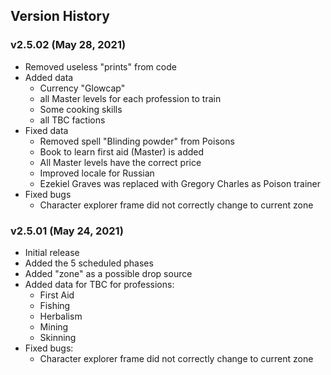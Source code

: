 ## Version History

### v2.5.02 (May 28, 2021)

* Removed useless "prints" from code
* Added data
  * Currency "Glowcap"
  * all Master levels for each profession to train
  * Some cooking skills
  * all TBC factions
* Fixed data
  * Removed spell "Blinding powder" from Poisons
  * Book to learn first aid (Master) is added
  * All Master levels have the correct price
  * Improved locale for Russian
  * Ezekiel Graves was replaced with Gregory Charles as Poison trainer
* Fixed bugs
  * Character explorer frame did not correctly change to current zone

### v2.5.01 (May 24, 2021)

* Initial release
* Added the 5 scheduled phases
* Added "zone" as a possible drop source
* Added data for TBC for professions:
    * First Aid
    * Fishing
    * Herbalism
    * Mining
    * Skinning
* Fixed bugs:
  * Character explorer frame did not correctly change to current zone